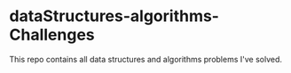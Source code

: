 # dataStructures-algorithms-Challenges
This repo contains all data structures and algorithms problems I've solved.
